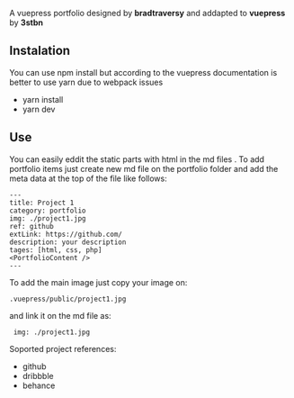 A vuepress portfolio designed by **bradtraversy** and addapted to **vuepress** by **3stbn**

## Instalation

You can use npm install but according to the vuepress documentation is better to use yarn due to webpack issues

 - yarn install
 - yarn dev
## Use

You can easily eddit the static parts with html in the md files . To add portfolio items just create new md file on the portfolio folder and add the meta data at the top of the file like follows:

    ---
    title: Project 1
    category: portfolio
    img: ./project1.jpg
    ref: github
    extLink: https://github.com/
    description: your description
    tages: [html, css, php]
    <PortfolioContent />
    ---

To add the main image just copy your image on:

    .vuepress/public/project1.jpg
and link it on the md file as:

     img: ./project1.jpg
Soported project references:

 - github 
 - dribbble 
 - behance
